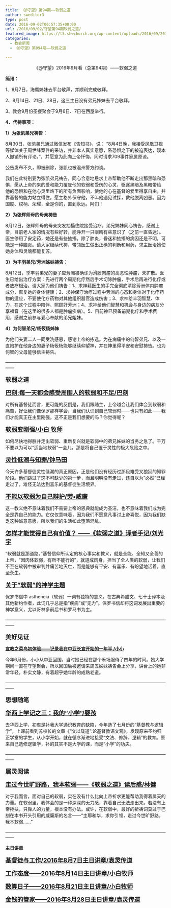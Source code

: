 ```yaml
---
title: 《@守望》第94期——软弱之道
author: sweditor3
type: post
date: 2016-09-02T06:57:35+00:00
url: /2016/09/02/守望第94期软弱之道/
featured_image: https://t5.shwchurch.org/wp-content/uploads/2016/09/20160906-2-400x288.jpg
categories:
  - 教会新闻
  - 《@守望》第094期——软弱之道

---
```

<p style="text-align: center;">
  《@守望》2016年9月看（总第94期）——软弱之道<!--more-->
</p>

**简讯：**

1、8月7日，海鹰姊妹去平台敬拜，并顺利完成敬拜。
  
2、8月14日、21日、28日，这三主日没有弟兄姊妹去平台敬拜。
  
3、教会9月份圣餐聚会于9月6日、7日在西屋举行。

**4、代祷事项：**

**1）为张凯弟兄祷告：**
  
8月30日，张凯弟兄通过微信发布《告知书》，说： “8月4日晚，我接受凤凰卫视等媒体关于周世峰案件的采访，并非本人真实意愿，系恐惧之下的被迫表达，现本人撤销所有评论。”，并愿意为此向上帝忏悔，同时请求709事件家属原谅。

公告发布不久，即被删除，张凯也被温州警方约谈。

我们在此特别要为张凯弟兄祷告，同心合意地恳求上帝帮助他不断走出那黑暗和恐惧，愿从上帝的来的爱和能力覆庇他的软弱和受伤的心灵，驱逐黑暗及黑暗带给 他的恐惧和在他心灵里烙下的所有负面影响，使他的心在基督的爱里得享自由，并靠基督的能力站立得住。愿主格外保守他，不叫他遇见试探，救他脱离凶恶。因为国度、权柄、荣耀，全是你的，直到永远。阿们！

**2）为张辉师母的母亲祷告**
  
8月12日，张辉师母的母亲突发抽搐住院接受治疗，弟兄姊妹同心祷告，感谢上帝，目前老人家的情况有些好转，能睁开一只眼睛有些意识了（之前一直昏迷）。医生停用了安定药，她还是有些抽搐。除了肺炎，昏迷和抽搐的病因还是不明，可能是一种脑炎。请大家继续代祷，带领医生做出正确的判断和用药，求主医治她使她身体和灵魂都能复苏。

**3）为丰羽弟兄/芳洲姊妹祷告：**
  
8月12日，季丰羽弟兄的妻子应芳洲被确诊为滑膜肉瘤的高恶性肿瘤，未扩散。医生已给出治疗方案：先进行两个周期化疗然后手术切除肿瘤，手术后再进行化疗或者放疗根治。请大家为他们祷告：1、求神藉医生的手完全彻底清除芳洲体内肿瘤成分，恢复她的身体健康；2、求神保守治疗过程中芳洲的心态和身体对于化疗药物的适应，不要使化疗药物对其他组织器官造成伤害；3、求神给丰羽智慧、体力，在这个过程中陪伴、照顾好芳洲；4、求神给他们智慧和机会与身边的病友分享福音（在这里的很多人都是肿瘤疾病）。5、目前神已预备前期化疗和手术费用，感谢之前参与爱心奉献的弟兄姐妹。

**4）为何智弟兄/杨筱杨姊妹**
  
为他们夫妻二人一同受洗感恩，感谢上帝的拣选。为在病痛中的何智弟兄、以及一直陪护在他身边的妻子杨筱杨能够继续仰望神，并在神里得平安和安慰祷告。也为何智的父母能够信主祷告。

——————————————————————————————————————
  
<span style="font-size: 14pt;"><strong>软弱之道</strong></span>

<span style="font-size: 14pt;"><a href="/2016/09/02/巴刻每一天都会感受周围人的软弱和不足/"><strong>巴刻:每一天都会感受周围人的软弱和不足/巴刻</strong></a></span>
  
对所有基督徒而言，更可能的反倒是，我们跟随主，上帝越会让我们体会到软弱和痛苦，好让我们像保罗那样学会，当我们认识到自己软弱时——也只有如此——我们才能真正在主里刚强。这不正是我们想要的吗？你觉得呢？

<span style="font-size: 14pt;"><a href="/2016/09/02/软弱变刚强/"><strong>软弱变刚强/小白 牧师</strong></a></span>
  
如何尽快地得胜并走出软弱、重新复兴就是软弱中的弟兄姊妹的当务之急了。千万不要以为可以“适当地软弱”一会儿，那是将自己置于灵性的极大危险之中。

<span style="font-size: 14pt;"><a href="/2016/09/02/灵性低潮与知罪/"><strong>灵性低潮与知罪/钟马田</strong></a></span>
  
今天许多基督徒灵性低潮的真正原因，正是他们没有经历过那段难受又狼狈的知罪阶段。他们跳过了这不可缺少的第一步，而且明明没有走过，还自以为&#8221;必然&#8221;已经走过了，难怪无法达到喜乐的基督徒生活境界。

<span style="font-size: 14pt;"><a href="/2016/09/02/不能以软弱为自己辩护论述基督徒不愿努/"><strong>不能以软弱为自己辩护/劳•威廉</strong></a></span>
  
这一教义绝不意味着我们不需要上帝的恩典就能成为圣洁，也不意味着我们成为完全是靠自己的能力。它仅仅意味着，因为我们不愿意凡事讨上帝喜悦，因为我们缺乏这种诚意意愿，所以我们的生活如此堕落混乱。

<span style="font-size: 14pt;"><a href="/2016/09/02/怎样才能觉得自己有价值软弱之道译者/"><strong>怎样才能觉得自己有价值？ ——《软弱之道》译者手记/刘光宇</strong></a></span>
  
“软弱就是那道路。”基督信仰所认定的核心事实和教义，就是全能、全知又全善的上帝，“因肉体软弱，有所不能行的”，就道成肉身，担当了全人类的软弱，让我们不至在软弱中被审判并痛苦地灭亡，而是能够有平安、有喜乐、有盼望地活着，直至永生。

<span style="font-size: 14pt;"><a href="/2016/09/02/软弱的神学主题/"><strong>关于“软弱”的神学主题</strong></a></span>
  
保罗书信中 astheneia（软弱）一词有独特的意义。在古典希腊文、七十士译本及其他新约作者，此词几乎总是指“疾病”或“无力”。保罗书信却将这词发展出重要的神学意义，尤以哥林多前后书和罗马书为主。

——————————————————————————————————————

<span style="font-size: 14pt;"><strong>美好见证</strong></span>

[**宣教之菜鸟初体验——记录我在中亚长宣开始的一年半 /小小**][1]
  
今年6月份，小小从中亚回国，当时她已经在那个禾场服侍了四年的时间。她大学期间一直在守望聚会，所以回国后被邀请来周五姊妹祷告会上分享，讲台上的她非常年轻，朴实文静，有着超乎她年龄的成熟老道。

——————————————————————————————————————

<span style="font-size: 14pt;"><strong>思想随笔</strong></span>

<span style="font-size: 14pt;"><a href="/2016/09/02/华西上学记之三我的小学/"><strong>华西上学记之三：我的“小学”/婴孩</strong></a></span>
  
去华西上学，初衷是补我大学通识教育的缺陷，今年选了七月份的“基督教与逻辑学”，上课前看到苏校长的文章《“文以载道”:论基督教语文观》，发现原来圣约归正学堂的学生，从小学开始，就在循序渐进地接受“文法、修辞、逻辑”的教育。原来自己选修逻辑学，补的其实不是大学的课，而是“小学”的功夫。

——————————————————————————————————————

<span style="font-size: 14pt;"><strong>属灵阅读</strong></span>

<span style="font-size: 14pt;"><a href="/2016/09/02/走过今世旷野路我本软弱软弱之道读后/"><strong>走过今世旷野路，我本软弱——《软弱之道》读后感/林健</strong></a></span>
  
对于我而言，面对自己的软弱，实在没有什么比向上帝祈求更能帮助我得着属天的力量。在软弱里，我体会的是一种深深的无力感，靠着自己无法走出来。若没有上帝搀扶，只靠人的力量，根本没有办法。或许，在软弱中，最好的祈祷词莫过于巴刻在本书开头引用的威廉斯的名言——“主耶和华，求你引领，走过今世旷野路，我本软弱……”

——————————————————————————————————————

**主日讲章**

<span style="font-size: 14pt;"><a href="/2016/08/06/基督徒与工作我父做事直到如今我也做事2016/"><strong>基督徒与工作/2016年8月7日主日讲章/袁灵传道</strong></a></span>
  
 <span style="font-size: 14pt;"><a href="/2016/08/12/工作态度2016年8月14日主日讲章小白牧师/"><strong>工作态度——2016年8月14日主日讲章/小白牧师</strong></a></span>
  
 <span style="font-size: 14pt;"><a href="/2016/08/19/数算日子2016年8月21日主日讲章小白牧师/"><strong>数算日子——2016年8月21日主日讲章/小白牧师</strong></a></span>
  
 <span style="font-size: 14pt;"><a href="/2016/08/27/金钱的管家2016年8月28日主日讲章袁灵传道/"><strong>金钱的管家——2016年8月28日主日讲章/袁灵传道</strong></a></span>

 [1]: /2016/09/02/宣教之菜鸟初体验记录我在中亚长宣开始的一/